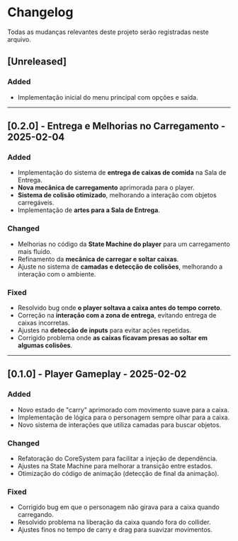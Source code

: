 # Changelog

Todas as mudanças relevantes deste projeto serão registradas neste arquivo.

## [Unreleased]
### Added
- Implementação inicial do menu principal com opções e saída.

---

## [0.2.0] - Entrega e Melhorias no Carregamento - 2025-02-04
### Added
- Implementação do sistema de **entrega de caixas de comida** na Sala de Entrega.
- **Nova mecânica de carregamento** aprimorada para o player.
- **Sistema de colisão otimizado**, melhorando a interação com objetos carregáveis.
- Implementação de **artes para a Sala de Entrega**.

### Changed
- Melhorias no código da **State Machine do player** para um carregamento mais fluido.
- Refinamento da **mecânica de carregar e soltar caixas**.
- Ajuste no sistema de **camadas e detecção de colisões**, melhorando a interação com o ambiente.

### Fixed
- Resolvido bug onde **o player soltava a caixa antes do tempo correto**.
- Correção na **interação com a zona de entrega**, evitando entrega de caixas incorretas.
- Ajustes na **detecção de inputs** para evitar ações repetidas.
- Corrigido problema onde **as caixas ficavam presas ao soltar em algumas colisões**.


---

## [0.1.0] - Player Gameplay - 2025-02-02
### Added
- Novo estado de "carry" aprimorado com movimento suave para a caixa.
- Implementação de lógica para o personagem sempre olhar para a caixa.
- Novo sistema de interações que utiliza camadas para buscar objetos.

### Changed
- Refatoração do CoreSystem para facilitar a injeção de dependência.
- Ajustes na State Machine para melhorar a transição entre estados.
- Otimização do código de animação (detecção de final da animação).

### Fixed
- Corrigido bug em que o personagem não girava para a caixa quando carregando.
- Resolvido problema na liberação da caixa quando fora do collider.
- Ajustes finos no tempo de carry e drag para suavizar movimentos.
